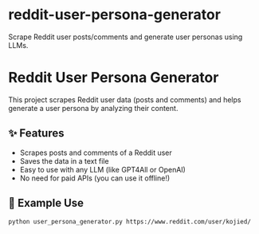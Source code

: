 # reddit-user-persona-generator
Scrape Reddit user posts/comments and generate user personas using LLMs.
# Reddit User Persona Generator

This project scrapes Reddit user data (posts and comments) and helps generate a user persona by analyzing their content.

## ✨ Features

- Scrapes posts and comments of a Reddit user
- Saves the data in a text file
- Easy to use with any LLM (like GPT4All or OpenAI)
- No need for paid APIs (you can use it offline!)

## 🧠 Example Use

```bash
python user_persona_generator.py https://www.reddit.com/user/kojied/
